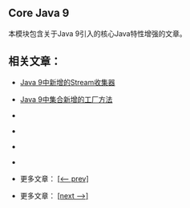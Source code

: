 ## Core Java 9

本模块包含关于Java 9引入的核心Java特性增强的文章。

## 相关文章：

- [Java 9中新增的Stream收集器](docs/Java9中的Stream收集器.md)
- [Java 9中集合新增的工厂方法](docs/Java9中集合新增的工厂方法.md)
- []()
- []()
- []()
- []()

- 更多文章： [[<-- prev]](../java9-streams/README.md)
- 更多文章： [[next -->]](../java9-new-features/README.md)
